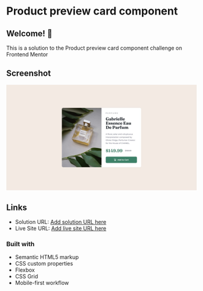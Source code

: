 # Product preview card component

## Welcome! 👋

This is a solution to the Product preview card component challenge on Frontend Mentor

## Screenshot

![Screenshot](/design/desktop-design.jpg)

## Links

- Solution URL: [Add solution URL here](https://your-solution-url.com)
- Live Site URL: [Add live site URL here](https://your-live-site-url.com)

### Built with

- Semantic HTML5 markup
- CSS custom properties
- Flexbox
- CSS Grid
- Mobile-first workflow

